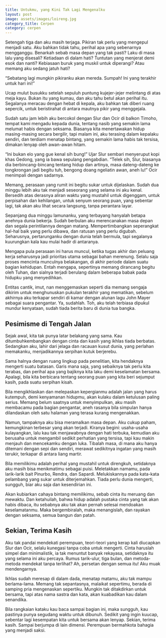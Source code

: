 ```yaml
---
title: Untukmu, yang Kini Tak Lagi Mengenalku
layout: post
image: assets/images/loireng.jpg
category_title: Cerpen
category: cerpen
---
```

Setengah tiga dan aku masih terjaga. Pikiran tak perlu yang mengepul menjadi satu. Aku bahkan tidak tahu, perihal apa yang sebenarnya mengganggu. Benarkah sebab masa depan yang tak pasti? Laku di masa lalu yang disesali? Ketiadaan di dalam hati? Tuntutan yang menjerat demi esok dan nanti? Kebiasaan buruk yang muskil untuk diperangi? Atau memang aku sedang jatuh hati?

“Sebatang lagi mungkin pikiranku akan mereda. Sumpah! Ini yang terakhir untuk hari ini!”

Ucap mulut busukku setelah sepuluh puntung kujejer-jejer melintang di atas meja kayu. Bukan itu yang kumau, dan aku tahu betul akan perihal itu. Segalanya meracau dengan hebat di kepala, aku bahkan tak diberi ruang sepercik, untuk beristirahat di antara mautnya pikir yang menggejala. 

Sudah satu jam lebih aku bercokol dengan Slur dan Ocir di balkon Timoho, tempat kami mengadu kepada dunia, tentang nasib yang semakin lama melumat habis dengan seksama. Biasanya kita menertawakan hidup masing-masing secara bergilir, tapi malam ini, aku terasing dalam kepalaku sendiri, dan terdiam menatap bintang, yang semakin lama habis tak tersisa, dimakan lenyap oleh awan-awan hitam.

“Ini bukan elo yang gue kenal sih bung!” Ujar Slur sembari menyeruput kopi khas Gedong, yang ia bawa sepulang pengabdian.
“Telek sih, Slur, biasanya dia berbincang-bincang tentang hidup dan artinya, masa dateng-dateng ke tongkrongan jadi begitu tuh, bengong doang ngeliatin awan, aneh lu!” Ocir menimpali dengan sadarnya. 

Memang, perasaan yang rumit ini begitu sukar untuk dijelaskan. Sudah dua minggu lebih aku tak menjadi seseorang yang selama ini aku kenal. Bersedih atas derasnya aliran waktu yang mustahil untuk digenggam, untuk perpisahan dan kehilangan, untuk senyum seorang puan, yang sebentar lagi, tak akan aku lihat secara langsung, tanpa perantara layar.
	
Sepanjang dua minggu lamunanku, yang terbayang hanyalah betapa anehnya dunia bekerja. Sudah berbulan aku merencanakan masa depan dan segala perintilannya dengan matang. Mempertimbangkan seperangkat hal-hal baik yang perlu dibawa, dan ratusan yang perlu digubah. Seharusnya, pertarunganku dengan dunia telah bermula, tapi segalanya kuurungkan kala kau mulai hadir di antaranya.

Mengapa pula perasaan ini harus muncul, ketika tugas akhir dan peluang kerja seharusnya jadi prioritas utama sebagai bahan merenung. Selalu saja proses mencinta munculnya belakangan, di akhir periode dalam suatu bagian kehidupan. Entah mengapa, sepertinya memang dirancang begitu oleh Tuhan, dan sialnya terjadi berulang dalam beberapa babak pada hidupku yang menyedihkan.

Entitas cantik, imut, nan menggemaskan seperti dia memang sengaja dikirim untuk menghunuskan pukulan terakhir yang mematikan, sebelum akhirnya aku terkapar sendiri di kamar dengan alunan lagu John Mayer sebagai suara pengantar. Ya, sudahlah. Toh, aku telah terbiasa dipukul mundur kenyataan, sudah tiada berita baru di dunia tua bangka.

## Pesimisme di Tengah Jalan
Sejak awal, kita tak punya latar belakang yang sama. Kau ditumbuhkembangkan dengan cinta dan kasih yang ikhlas tiada berbatas. Sedangkan aku, lahir dari jelaga dan racauan kusut dunia, yang perlahan memakanku, menjadikannya serpihan kutuk berjerebu.

Sama halnya dengan ruang lingkup pada penelitian, kita hendaknya mengerti suatu batasan. Garis mana saja, yang sebaiknya tak perlu kita terabas, dan perihal apa yang bajiknya kita laku demi keselamatan bersama. Apalagi, bila kita berbicara tentang seorang puan yang kita beri sejumput kasih, pada suatu serpihan kisah. 

Bila mengikhlaskan dan melepaskan kepergianmu adalah jalan yang harus kutempuh, demi kenyamanan hidupmu, akan kulaku dalam ketulusan paling serius. Memang belum saatnya untuk menyimpulkan, aku masih membacamu pada bagian pengantar,  aneh rasanya bila simpulan hanya dilandaskan oleh satu halaman yang terasa kurang mengenakkan.

Namun, tampaknya aku bisa meramalkan masa depan. Aku cukup paham, kemungkinan terbesar yang akan terjadi. Kiranya begini: usaha-usaha kulayangkan, lalu kau tak menjawabnya dengan hati terbuka, kemudian aku berusaha untuk mengambil sedikit perhatian yang tersisa, tapi kau makin menjauh dan mencekamku dengan luka. Tibalah masa, di mana aku hanya ditemani dengan sepi dan sendiri, merawat sedikitnya ingatan yang masih terukir, terkapar di antara liang martir.

Bila memilikimu adalah perihal yang mustahil untuk direngkuh, setidaknya aku masih bisa menikmatimu sebagai puisi. Meletakkan namamu, pada larik-larik bait Pinurbo, Rendra, dan Sapardi. Melukiskannya pada kata-kata pelambang yang sukar untuk diterjemahkan. Tiada perlu dunia mengerti, sungguh, biar aku saja dan kesendirian ini.

Akan kubiarkan cahaya bintang memilikimu, sebab cinta itu meruang dan mewaktu. Dan ketahuilah, bahwa hidup adalah pustaka cinta yang tak akan habis dibaca, itu sebabnya aku tak akan pernah selesai mendoakan keselamatanmu. Maka bergembiralah, maka menangislah, dan rayakan dengan seksama, semua bangun dan patah.
	 
## Sekian, Terima Kasih
Aku tak pandai mendekati perempuan, teori-teori yang kerap kali diucapkan Slur dan Ocir, selalu kunegasi tanpa coba untuk mengerti. Cinta haruslah simpel dan minimalistik, ia tak menuntut banyak rekayasa, setidaknya itu yang selama ini aku percaya. Rumus tarik-ulur, tiga bulan, dan metoda-metoda mendekat tanpa terlihat? Ah, persetan dengan semua itu! Aku muak mendengarnya.

Ikhlas sudah meresap di dalam dada, menatap matamu, aku tak mampu berlama-lama. Memang tak sepantasnya, malaikat sepertimu, berada di samping pria mengenaskan sepertiku. Mungkin tak ditakdirkan untuk bersama, tapi atas nama sastra dan kata, akan kuabadikan kau dalam senandika. 

Bila rangkaian kataku kau baca sampai bagian ini, maka sungguh, kau pastinya punya segudang waktu untuk dibunuh. Sedikit yang ingin kuucap, sebentar lagi kesempatan kita untuk bersama akan lenyap. Sekian, terima kasih. Sampai berjumpa di lain dimensi. Perempuan bermahkota bahagia yang menjadi saksi.